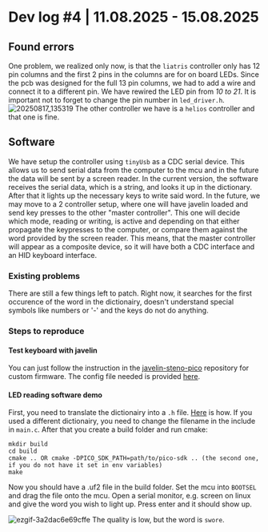 # Dev log #4 | 11.08.2025 - 15.08.2025

## Found errors
One problem, we realized only now, is that the `liatris` controller only has 12 pin columns and the first 2 pins in the columns are for on board LEDs. 
Since the pcb was designed for the full 13 pin columns, we had to add a wire and connect it to a different pin. We have rewired the LED pin from *10 to 21*. It is important not to forget to change the pin number in `led_driver.h`.
![20250817_135319](https://github.com/user-attachments/assets/43e2c6ea-55a8-4681-8ebc-5826134ac2f8)
The other controller we have is a `helios` controller and that one is fine.

## Software
We have setup the controller using `tinyUsb` as a CDC serial device. This allows us to send serial data from the computer to the mcu and in the future the data will be sent by a screen reader.
In the current version, the software receives the serial data, which is a string, and looks it up in the dictionary. After that it lights up the necessary keys to write said word. In the future, we may move to a 2 controller setup, where one will have javelin loaded and send key presses to the other "master controller". This one will decide which mode, reading or writing, is active and depending on that either propagate the keypresses to the computer, or compare them against the word provided by the screen reader. This means, that the master controller will appear as a composite device, so it will have both a CDC interface and an HID keyboard interface.

### Existing problems
There are still a few things left to patch. Right now, it searches for the first occurence of the word in the dictionairy, doesn't understand special symbols like numbers or '-' and the keys do not do anything.

### Steps to reproduce
#### Test keyboard with javelin
You can just follow the instruction in the [javelin-steno-pico](https://github.com/jthlim/javelin-steno-pico) repository for custom firmware. The config file needed is provided [here](https://github.com/gradesta/readable-steno/blob/main/config/readable_steno.h).

#### LED reading software demo
First, you need to translate the dictionairy into a `.h` file. [Here](https://github.com/gradesta/readable-steno/blob/main/dev_log/%234-28_07_2025-8_8_2025.md) is how. If you used a different dictionairy, you need to change the filename in the include in `main.c`. After that you create a build folder and run cmake:
```
mkdir build
cd build
cmake .. OR cmake -DPICO_SDK_PATH=path/to/pico-sdk .. (the second one, if you do not have it set in env variables)
make
```
Now you should have a .uf2 file in the build folder. Set the mcu into `BOOTSEL` and drag the file onto the mcu. Open a serial monitor, e.g. screen on linux and give the word you wish to light up. Press enter and it should show up.

![ezgif-3a2dac6e69cffe](https://github.com/user-attachments/assets/bc72ea3b-cd63-4601-8d35-2472d413bc74)
The quality is low, but the word is `swore`.

